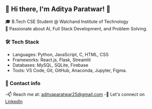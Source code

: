 ## 👋 Hi there, I'm Aditya Paratwar! 🚀

🎓 B.Tech CSE Student @ Walchand Institute of Technology  
🧠 Passionate about AI, Full Stack Development, and Problem Solving.  

### 🛠️ Tech Stack
- Languages: Python, JavaScript, C, HTML, CSS  
- Frameworks: React.js, Flask, Streamlit  
- Databases: MySQL, SQLite, Firebase  
- Tools: VS Code, Git, GitHub, Anaconda, Jupyter, Figma.

### 🌱 Contact info
-📫 Reach me at: [adityaparatwar25@gmail.com](mailto:adityaparatwar25@gmail.com)
-📱 Let's connect on [LinkedIn](https://www.linkedin.com/in/aditya-paratwar-687679259/)
